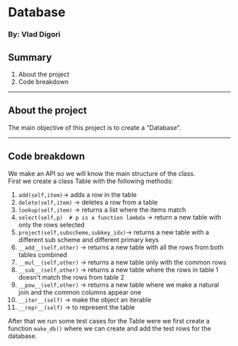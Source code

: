 # Database
### By: Vlad Digori

## Summary
1. About the project
2. Code breakdown

---

## About the project

The main objective of this project is to create a "Database".  

---

## Code breakdown
We make an API so we will know the main structure of the class.  
First we create a class Table with the following methods:  
1. `add(self,item)`-> adds a row in the table
2. `delete(self,item)` -> deletes a row from a table
3. `lookup(self,item)` -> returns a list where the items match
4. `select(self,p)  # p is a function lambda` -> return a new table with only the rows selected
5. `project(self,subscheme,subkey_idx)`-> returns a new table with a different sub scheme and different primary keys
6. `__add__(self,other)` -> returns a new table with all the rows from both tables combined
7.  `__mul__(self,other)` -> returns a new table only with the common rows  
8. `__sub__(self,other)` -> returns a new table where the rows in table 1 doesn't match the rows from table 2
9.  `__pow__(self,other)` -> returns a new table where we make a natural join and the common columns appear one 
10. `__iter__(self)` -> make the object an iterable
11. `__repr__(self)` -> to represent the table 

After that we run some test cases for the Table were we first create a function `make_db()` where we can create and add the test rows for the database.